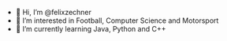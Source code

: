- 👋 Hi, I’m @felixzechner
- 👀 I’m interested in Football, Computer Science and Motorsport
- 🌱 I’m currently learning Java, Python and C++

<!---
felixzechner/felixzechner is a ✨ special ✨ repository because its `README.md` (this file) appears on your GitHub profile.
You can click the Preview link to take a look at your changes.
--->
